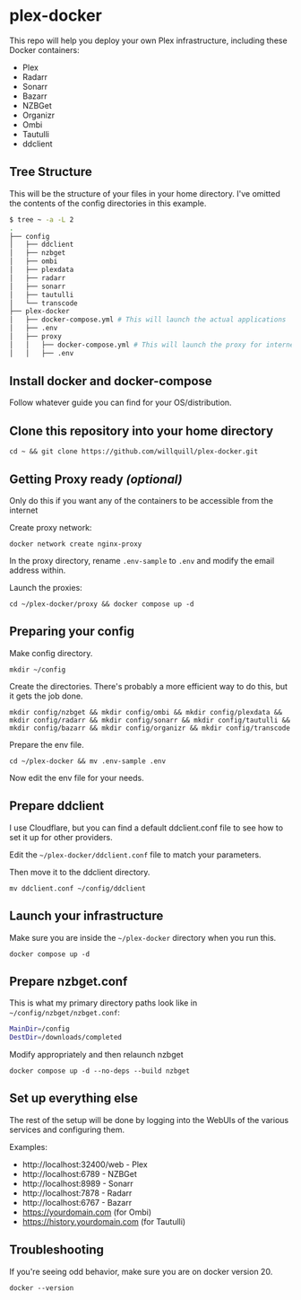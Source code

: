 # plex-docker

This repo will help you deploy your own Plex infrastructure, including these Docker containers:

* Plex
* Radarr
* Sonarr
* Bazarr
* NZBGet
* Organizr
* Ombi
* Tautulli
* ddclient

## Tree Structure

This will be the structure of your files in your home directory. I've omitted the contents of the config directories in this example.

```sh
$ tree ~ -a -L 2
.
├── config
│   ├── ddclient
│   ├── nzbget
│   ├── ombi
│   ├── plexdata
│   ├── radarr
│   ├── sonarr
│   ├── tautulli
│   └── transcode
├── plex-docker
│   ├── docker-compose.yml # This will launch the actual applications
│   ├── .env
│   ├── proxy
│   │   ├── docker-compose.yml # This will launch the proxy for internet-facing applications
│   │   ├── .env
```

## Install docker and docker-compose

Follow whatever guide you can find for your OS/distribution.

## Clone this repository into your home directory

`cd ~ && git clone https://github.com/willquill/plex-docker.git`

## Getting Proxy ready *(optional)*

Only do this if you want any of the containers to be accessible from the internet

Create proxy network:

`docker network create nginx-proxy`

In the proxy directory, rename `.env-sample` to `.env` and modify the email address within.

Launch the proxies:

`cd ~/plex-docker/proxy && docker compose up -d`

## Preparing your config

Make config directory.

`mkdir ~/config`

Create the directories. There's probably a more efficient way to do this, but it gets the job done.

`mkdir config/nzbget && mkdir config/ombi && mkdir config/plexdata && mkdir config/radarr && mkdir config/sonarr && mkdir config/tautulli && mkdir config/bazarr && mkdir config/organizr && mkdir config/transcode`

Prepare the env file.

`cd ~/plex-docker && mv .env-sample .env`

Now edit the env file for your needs.

## Prepare ddclient

I use Cloudflare, but you can find a default ddclient.conf file to see how to set it up for other providers.

Edit the `~/plex-docker/ddclient.conf` file to match your parameters.

Then move it to the ddclient directory.

`mv ddclient.conf ~/config/ddclient`

## Launch your infrastructure

Make sure you are inside the `~/plex-docker` directory when you run this.

`docker compose up -d`

## Prepare nzbget.conf

This is what my primary directory paths look like in `~/config/nzbget/nzbget.conf`:

```sh
MainDir=/config
DestDir=/downloads/completed
```

Modify appropriately and then relaunch nzbget

`docker compose up -d --no-deps --build nzbget`

## Set up everything else

The rest of the setup will be done by logging into the WebUIs of the various services and configuring them.

Examples:

* http://localhost:32400/web - Plex
* http://localhost:6789 - NZBGet
* http://localhost:8989 - Sonarr
* http://localhost:7878 - Radarr
* http://localhost:6767 - Bazarr
* https://yourdomain.com (for Ombi)
* https://history.yourdomain.com (for Tautulli)

## Troubleshooting

If you're seeing odd behavior, make sure you are on docker version 20.

`docker --version`
